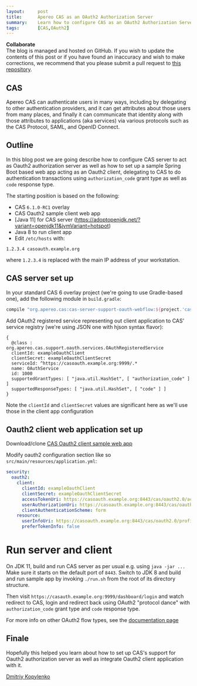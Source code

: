 ```yaml
---
layout:     post
title:      Apereo CAS as an OAuth2 Authorization Server
summary:    Learn how to configure CAS as an OAuth2 Authorization Server and configure Spring Boot client app to work with it
tags:       [CAS,OAuth2]
---
```


<div class="alert alert-success">
  <strong>Collaborate</strong><br/>The blog is managed and hosted on GitHub. If you wish to update the contents of this post or if you have found an inaccuracy and wish to make corrections, we recommend that you please submit a pull request to <a href="https://github.com/apereo/apereo.github.io">this repository</a>.
</div>

## CAS
Apereo CAS can authenticate users in many ways, including by delegating to other authentication providers, and it can get attributes about those users from many places, and finally it can communicate that identity along with those attributes to applications (aka services) via various protocols such as the CAS Protocol, SAML, and OpenID Connect.

## Outline
In this blog post we are going describe how to configure CAS server to act as Oauth2 authorization server as well as how to set up a sample Spring Boot based web app acting as an Oauth2 client, delegating to CAS to do authentication transactions using `authorization_code` grant type as well as `code` response type.

The starting position is based on the following:
- CAS `6.1.0-RC1` overlay
- CAS Oauth2 sample client web app
- [Java 11] for CAS server (https://adoptopenjdk.net/?variant=openjdk11&jvmVariant=hotspot)
- Java 8 to run client app
- Edit `/etc/hosts` with:

```
1.2.3.4 casoauth.example.org
```
where `1.2.3.4` is replaced with the main IP address of your workstation.

## CAS server set up

In your standard CAS 6 overlay project (we're going to use Gradle-based one), add the following module in `build.gradle`:

```gradle
compile "org.apereo.cas:cas-server-support-oauth-webflow:${project.'cas.version'}"
```

Add OAuth2 registered service representing out client application to CAS' service registry (we're using JSON one with hjson syntax flavor):

```
{
  @class : org.apereo.cas.support.oauth.services.OAuthRegisteredService
  clientId: exampleOauthClient
  clientSecret: exampleOauthClientSecret
  serviceId: ^https://casoauth.example.org:9999/.*
  name: OAuthService
  id: 1000
  supportedGrantTypes: [ "java.util.HashSet", [ "authorization_code" ] ]
  supportedResponseTypes: [ "java.util.HashSet", [ "code" ] ]
}
```

Note the `clientId` and `clientSecret` values are significant here as we'll use those in the client app configuration

## Oauth2 client web application set up

Download/clone [CAS Oauth2 client sample web app](https://github.com/cas-projects/oauth2-sample-java-webapp)

Modify oauth2 configuration section like so `src/main/resources/application.yml`:

```yaml
security:
  oauth2:
    client:
      clientId: exampleOauthClient
      clientSecret: exampleOauthClientSecret
      accessTokenUri: https://casoauth.example.org:8443/cas/oauth2.0/accessToken
      userAuthorizationUri: https://casoauth.example.org:8443/cas/oauth2.0/authorize
      clientAuthenticationScheme: form
    resource:
      userInfoUri: https://casoauth.example.org:8443/cas/oauth2.0/profile
      preferTokenInfo: false
```

# Run server and client

On JDK 11, build and run CAS server as per usual e.g. using `java -jar ...` Make sure it starts on the default port of `8443`.
Switch to JDK 8 and build and run sample app by invoking `./run.sh` from the root of its directory structure.

Then visit `https://casauth.example.org:9999/dashboard/login` and watch redirect to CAS, login and redirect back using OAuth2 "protocol dance" with `authorization_code` grant type and `code` response type.

For more info on other OAuth2 flow types, see the [documentation page](https://apereo.github.io/cas/development/installation/OAuth-OpenId-Authentication.html)

## Finale
Hopefully this helped you learn about how to set up CAS's support for Oauth2 authorization server as well as integrate Oauth2 client application with it.

[Dmitriy Kopylenko](https://github.com/dima767)
